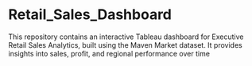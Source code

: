 # Retail_Sales_Dashboard
This repository contains an interactive Tableau dashboard for Executive Retail Sales Analytics, built using the Maven Market dataset. It provides insights into sales, profit, and regional performance over time

